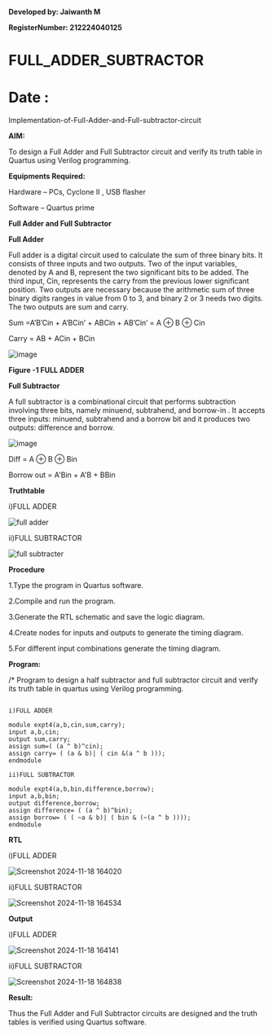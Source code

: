 **Developed by: Jaiwanth M**

**RegisterNumber: 212224040125**

# FULL_ADDER_SUBTRACTOR

# Date :

Implementation-of-Full-Adder-and-Full-subtractor-circuit

**AIM:**

To design a Full Adder and Full Subtractor circuit and verify its truth table in Quartus using Verilog programming.

**Equipments Required:**

Hardware – PCs, Cyclone II , USB flasher

Software – Quartus prime

**Full Adder and Full Subtractor**

**Full Adder**

Full adder is a digital circuit used to calculate the sum of three binary bits. It consists of three inputs and two outputs. Two of the input variables, denoted by A and B, represent the two significant bits to be added. The third input, Cin, represents the carry from the previous lower significant position. Two outputs are necessary because the arithmetic sum of three binary digits ranges in value from 0 to 3, and binary 2 or 3 needs two digits. The two outputs are sum and carry.

Sum =A’B’Cin + A’BCin’ + ABCin + AB’Cin’ = A ⊕ B ⊕ Cin 

Carry = AB + ACin + BCin

![image](https://github.com/naavaneetha/FULL_ADDER_SUBTRACTOR/assets/154305477/0f30ba51-5ffb-4198-845f-18e054f675e7)

**Figure -1 FULL ADDER**

**Full Subtractor**

A full subtractor is a combinational circuit that performs subtraction involving three bits, namely minuend, subtrahend, and borrow-in . It accepts three inputs: minuend, subtrahend and a borrow bit and it produces two outputs: difference and borrow.

![image](https://github.com/naavaneetha/FULL_ADDER_SUBTRACTOR/assets/154305477/02b24f51-ab51-4304-9ad6-7b81ffc1ead5)

Diff = A ⊕ B ⊕ Bin 

Borrow out = A'Bin + A'B + BBin

**Truthtable**


i)FULL ADDER


![full adder](https://github.com/user-attachments/assets/9d0e343c-5afb-400d-8cec-3aaa3cdbeea6)


ii)FULL SUBTRACTOR


![full subtracter](https://github.com/user-attachments/assets/99c96acc-7412-4b67-9fd2-b54851f5bc54)

**Procedure**

1.Type the program in Quartus software.

2.Compile and run the program.

3.Generate the RTL schematic and save the logic diagram.

4.Create nodes for inputs and outputs to generate the timing diagram.

5.For different input combinations generate the timing diagram.

**Program:**

/* Program to design a half subtractor and full subtractor circuit and verify its truth table in quartus using Verilog programming.


```

i)FULL ADDER

module expt4(a,b,cin,sum,carry);
input a,b,cin;
output sum,carry;
assign sum=( (a ^ b)^cin);
assign carry= ( (a & b)| ( cin &(a ^ b )));
endmodule

ii)FULL SUBTRACTOR

module expt4(a,b,bin,difference,borrow);
input a,b,bin;
output difference,borrow;
assign difference= ( (a ^ b)^bin);
assign borrow= ( ( ~a & b)| ( bin & (~(a ^ b ))));
endmodule

```

**RTL**


i)FULL ADDER


![Screenshot 2024-11-18 164020](https://github.com/user-attachments/assets/d8798ed0-d340-498e-9e2c-52b1f8f70179)


ii)FULL SUBTRACTOR


![Screenshot 2024-11-18 164534](https://github.com/user-attachments/assets/e5ed487a-528c-46d7-8dfc-06ae92c5ecf8)

**Output**


i)FULL ADDER


![Screenshot 2024-11-18 164141](https://github.com/user-attachments/assets/a1dd66fd-0588-4d1c-a082-a5bab3f326ba)



ii)FULL SUBTRACTOR


![Screenshot 2024-11-18 164838](https://github.com/user-attachments/assets/bc1c6218-15bf-4341-b249-812e67e134b0)




**Result:**

Thus the Full Adder and Full Subtractor circuits are designed and the truth tables is verified using Quartus software.

